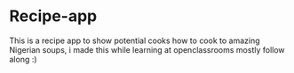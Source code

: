 # Recipe-app
This is a recipe app to show potential cooks how to cook to amazing Nigerian soups, i made this while learning at openclassrooms mostly follow along :)
